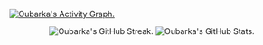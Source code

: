 <!-- Contribution Graph -->
[![Oubarka's Activity Graph.](https://github-readme-activity-graph.vercel.app/graph?username=droubarka&theme=react-dark)](https://github.com/droubarka/droubarka)

<!-- (https://github.com/droubarka/droubarka) -->
<div align="center">
	<img alt="Oubarka's GitHub Streak." src="https://streak-stats.demolab.com?user=droubarka&theme=react&card_width=400"/>
	<img alt="Oubarka's GitHub Stats." src="https://github-readme-stats.vercel.app/api?username=droubarka&show_icons=true&theme=react&rank_icon=github&card_width=441"/>
</div>
